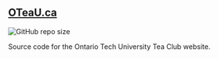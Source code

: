 ## [OTeaU.ca](https://oteau.ca/ "oteau.ca")

![GitHub repo size](https://img.shields.io/github/repo-size/SethCohen/oteau.ca?style=for-the-badge)

Source code for the Ontario Tech University Tea Club website.

  

